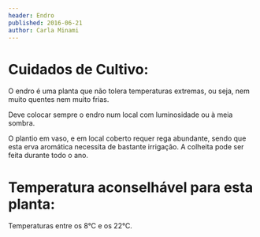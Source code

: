 ```yaml
---
header: Endro 
published: 2016-06-21
author: Carla Minami
---
```



# Cuidados de Cultivo:

O endro é uma planta que não tolera temperaturas extremas, ou seja, nem muito quentes nem muito frias.

Deve colocar sempre o endro num local com luminosidade ou à meia sombra. 

O plantio em vaso, e em local coberto requer rega abundante, sendo que esta erva aromática necessita de bastante irrigação.
A colheita pode ser feita durante todo o ano. 

# Temperatura aconselhável para esta planta:

Temperaturas entre os 8°C e os 22°C. 
